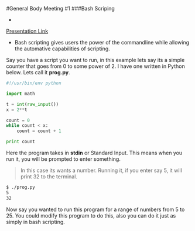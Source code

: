 #General Body Meeting #1
###Bash Scriping

-
[Presentation Link](https://github.com/UMD-Cybersecurity-Club/GeneralBody/blob/master/Spring2016/Presentations/2016-02-11_BashHacking-AutomationandProblemSolving.pptx?raw=true)

- Bash scripting gives users the power of the commandline while allowing the automative capabilities of scripting. 

Say you have a script you want to run, in this example lets say its a simple counter that goes from 0 to some power of 2. I have one written in Python below. Lets call it __prog.py__.  

```python  
#!/usr/bin/env python  

import math  

t = int(raw_input())
x = 2**t  

count = 0
while count < x:
	count = count + 1

print count
```  

Here the program takes in __stdin__ or Standard Input. This means when you run it, you will be prompted to enter something. 
> In this case its wants a number. 
Running it, if you enter say 5, it will print 32 to the terminal. 

```bash
$ ./prog.py
5
32
```
Now say you wanted to run this program for a range of numbers from 5 to 25. You could modify this program to do this, also you can do it just as simply in bash scripting. 